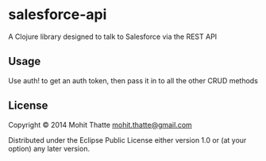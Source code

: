 # salesforce-api

A Clojure library designed to talk to Salesforce via the REST API

## Usage

Use auth! to get an auth token, then pass it in to all the other CRUD methods

## License

Copyright © 2014 Mohit Thatte <mohit.thatte@gmail.com>

Distributed under the Eclipse Public License either version 1.0 or (at
your option) any later version.
